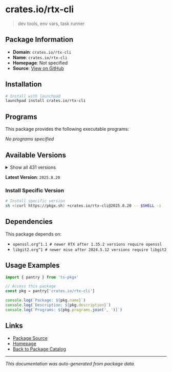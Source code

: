 # crates.io/rtx-cli

> dev tools, env vars, task runner

## Package Information

- **Domain**: `crates.io/rtx-cli`
- **Name**: `crates.io/rtx-cli`
- **Homepage**: Not specified
- **Source**: [View on GitHub](https://github.com/pkgxdev/pantry/tree/main/projects/crates.io/rtx-cli/package.yml)

## Installation

```bash
# Install with launchpad
launchpad install crates.io/rtx-cli
```

## Programs

This package provides the following executable programs:

*No programs specified*

## Available Versions

<details>
<summary>Show all 431 versions</summary>

- `2025.8.20`, `2025.8.18`, `2025.8.17`, `2025.8.16`, `2025.8.14`
- `2025.8.13`, `2025.8.12`, `2025.8.11`, `2025.8.10`, `2025.8.9`
- `2025.8.8`, `2025.8.7`, `2025.8.6`, `2025.8.5`, `2025.8.4`
- `2025.8.3`, `2025.8.2`, `2025.8.1`, `2025.8.0`, `2025.7.32`
- `2025.7.31`, `2025.7.30`, `2025.7.29`, `2025.7.28`, `2025.7.27`
- `2025.7.26`, `2025.7.25`, `2025.7.24`, `2025.7.21`, `2025.7.20`
- `2025.7.19`, `2025.7.18`, `2025.7.17`, `2025.7.16`, `2025.7.15`
- `2025.7.14`, `2025.7.13`, `2025.7.12`, `2025.7.11`, `2025.7.10`
- `2025.7.9`, `2025.7.8`, `2025.7.7`, `2025.7.4`, `2025.7.3`
- `2025.7.2`, `2025.7.1`, `2025.7.0`, `2025.6.8`, `2025.6.7`
- `2025.6.6`, `2025.6.5`, `2025.6.4`, `2025.6.3`, `2025.6.2`
- `2025.6.1`, `2025.6.0`, `2025.5.17`, `2025.5.16`, `2025.5.15`
- `2025.5.14`, `2025.5.13`, `2025.5.12`, `2025.5.11`, `2025.5.10`
- `2025.5.9`, `2025.5.8`, `2025.5.6`, `2025.5.5`, `2025.5.4`
- `2025.5.3`, `2025.5.2`, `2025.5.1`, `2025.5.0`, `2025.4.12`
- `2025.4.11`, `2025.4.10`, `2025.4.9`, `2025.4.8`, `2025.4.7`
- `2025.4.6`, `2025.4.5`, `2025.4.4`, `2025.4.3`, `2025.4.2`
- `2025.4.1`, `2025.4.0`, `2025.3.11`, `2025.3.10`, `2025.3.7`
- `2025.3.6`, `2025.3.3`, `2025.3.2`, `2025.3.1`, `2025.3.0`
- `2025.2.9`, `2025.2.8`, `2025.2.7`, `2025.2.6`, `2025.2.5`
- `2025.2.4`, `2025.2.3`, `2025.2.2`, `2025.2.1`, `2025.2.0`
- `2025.1.17`, `2025.1.16`, `2025.1.15`, `2025.1.14`, `2025.1.13`
- `2025.1.9`, `2025.1.8`, `2025.1.7`, `2025.1.6`, `2025.1.5`
- `2025.1.4`, `2025.1.3`, `2025.1.2`, `2025.1.1`, `2025.1.0`
- `2024.12.24`, `2024.12.23`, `2024.12.22`, `2024.12.21`, `2024.12.20`
- `2024.12.19`, `2024.12.18`, `2024.12.17`, `2024.12.16`, `2024.12.15`
- `2024.12.14`, `2024.12.13`, `2024.12.12`, `2024.12.11`, `2024.12.10`
- `2024.12.9`, `2024.12.8`, `2024.12.7`, `2024.12.6`, `2024.12.5`
- `2024.12.4`, `2024.12.3`, `2024.12.2`, `2024.12.1`, `2024.12.0`
- `2024.11.37`, `2024.11.36`, `2024.11.35`, `2024.11.34`, `2024.11.33`
- `2024.11.32`, `2024.11.31`, `2024.11.30`, `2024.11.29`, `2024.11.28`
- `2024.11.27`, `2024.11.26`, `2024.11.25`, `2024.11.24`, `2024.11.23`
- `2024.11.22`, `2024.11.21`, `2024.11.20`, `2024.11.19`, `2024.11.18`
- `2024.11.17`, `2024.11.16`, `2024.11.15`, `2024.11.14`, `2024.11.13`
- `2024.11.12`, `2024.11.11`, `2024.11.10`, `2024.11.9`, `2024.11.8`
- `2024.11.7`, `2024.11.6`, `2024.11.5`, `2024.11.4`, `2024.11.3`
- `2024.11.2`, `2024.11.1`, `2024.11.0`, `2024.10.13`, `2024.10.12`
- `2024.10.11`, `2024.10.10`, `2024.10.9`, `2024.10.8`, `2024.10.7`
- `2024.10.5`, `2024.10.4`, `2024.10.3`, `2024.10.2`, `2024.10.1`
- `2024.10.0`, `2024.9.13`, `2024.9.12`, `2024.9.11`, `2024.9.10`
- `2024.9.9`, `2024.9.8`, `2024.9.7`, `2024.9.6`, `2024.9.5`
- `2024.9.4`, `2024.9.3`, `2024.9.2`, `2024.9.1`, `2024.9.0`
- `2024.8.15`, `2024.8.14`, `2024.8.13`, `2024.8.12`, `2024.8.11`
- `2024.8.10`, `2024.8.9`, `2024.8.8`, `2024.8.7`, `2024.8.6`
- `2024.8.5`, `2024.8.4`, `2024.8.3`, `2024.8.2`, `2024.8.1`
- `2024.8.0`, `2024.7.5`, `2024.7.4`, `2024.7.3`, `2024.7.2`
- `2024.7.1`, `2024.7.0`, `2024.6.6`, `2024.6.5`, `2024.6.4`
- `2024.6.3`, `2024.6.2`, `2024.6.1`, `2024.6.0`, `2024.5.28`
- `2024.5.27`, `2024.5.26`, `2024.5.25`, `2024.5.24`, `2024.5.23`
- `2024.5.22`, `2024.5.21`, `2024.5.20`, `2024.5.19`, `2024.5.18`
- `2024.5.17`, `2024.5.16`, `2024.5.15`, `2024.5.14`, `2024.5.13`
- `2024.5.12`, `2024.5.11`, `2024.5.10`, `2024.5.9`, `2024.5.8`
- `2024.5.7`, `2024.5.6`, `2024.5.5`, `2024.5.4`, `2024.5.3`
- `2024.5.2`, `2024.5.1`, `2024.5.0`, `2024.4.12`, `2024.4.11`
- `2024.4.10`, `2024.4.9`, `2024.4.8`, `2024.4.7`, `2024.4.6`
- `2024.4.5`, `2024.4.4`, `2024.4.3`, `2024.4.2`, `2024.4.1`
- `2024.4.0`, `2024.3.11`, `2024.3.10`, `2024.3.9`, `2024.3.8`
- `2024.3.7`, `2024.3.6`, `2024.3.2`, `2024.3.1`, `2024.2.19`
- `2024.2.18`, `2024.2.17`, `2024.2.16`, `2024.2.15`, `2024.2.14`
- `2024.2.13`, `2024.2.12`, `2024.2.11`, `2024.2.10`, `2024.2.9`
- `2024.2.8`, `2024.2.7`, `2024.2.6`, `2024.2.5`, `2024.2.4`
- `2024.2.3`, `2024.2.2`, `2024.2.1`, `2024.2.0`, `2024.1.35`
- `2024.1.34`, `2024.1.33`, `2024.1.32`, `2024.1.30`, `2024.1.28`
- `2024.1.27`, `2024.1.26`, `2024.1.25`, `2024.1.24`, `2024.1.23`
- `2024.1.22`, `2024.1.21`, `2024.1.20`, `2024.1.19`, `2024.1.18`
- `2024.1.16`, `2024.1.15`, `2024.1.14`, `2024.1.13`, `2024.1.12`
- `2024.1.11`, `2024.1.10`, `2024.1.9`, `2024.1.7`, `2024.1.6`
- `2024.1.5`, `2024.1.4`, `2024.1.3`, `2024.1.2`, `2024.1.0`
- `2024.0.0`, `2023.12.40`, `2023.12.39`, `2023.12.38`, `2023.12.37`
- `2023.12.36`, `2023.12.35`, `2023.12.34`, `2023.12.33`, `2023.12.32`
- `2023.12.31`, `2023.12.30`, `2023.12.29`, `2023.12.28`, `2023.12.27`
- `2023.12.26`, `2023.12.25`, `2023.12.24`, `2023.12.23`, `2023.12.22`
- `2023.12.21`, `2023.12.20`, `2023.12.19`, `2023.12.18`, `2023.12.17`
- `2023.12.9`, `2023.12.8`, `2023.12.7`, `2023.12.6`, `2023.12.5`
- `2023.12.3`, `2023.12.2`, `2023.12.1`, `2023.12.0`, `2023.11.9`
- `2023.11.8`, `2023.11.7`, `2023.11.5`, `2023.11.4`, `2023.11.3`
- `2023.11.2`, `2023.11.1`, `2023.11.0`, `2023.10.2`, `2023.10.1`
- `2023.10.0`, `2023.9.2`, `2023.9.1`, `2023.9.0`, `2023.8.10`
- `2023.8.9`, `2023.8.7`, `2023.8.6`, `2023.8.4`, `2023.8.3`
- `2023.8.2`, `2023.8.1`, `2023.8.0`, `1.35.8`, `1.35.7`
- `1.35.6`, `1.35.2`, `1.35.1`, `1.35.0`, `1.34.2`
- `1.34.1`, `1.34.0`, `1.33.0`, `1.32.5`, `1.32.4`
- `1.32.3`, `1.32.2`, `1.32.1`, `1.32.0`, `1.31.0`
- `1.30.6`, `1.30.5`, `1.30.4`, `1.30.3`, `1.30.1`
- `1.30.0`, `1.29.7`, `1.29.6`, `1.29.5`, `1.29.4`
- `1.29.3`, `1.29.2`, `1.29.1`, `1.29.0`, `1.28.6`
- `1.28.5`

</details>

**Latest Version**: `2025.8.20`

### Install Specific Version

```bash
# Install specific version
sh <(curl https://pkgx.sh) +crates.io/rtx-cli@2025.8.20 -- $SHELL -i
```

## Dependencies

This package depends on:

- `openssl.org^1.1 # newer RTX after 1.35.2 versions require openssl`
- `libgit2.org^1 # newer mise after 2024.5.12 versions require libgit2`

## Usage Examples

```typescript
import { pantry } from 'ts-pkgx'

// Access this package
const pkg = pantry['crates.io/rtx-cli']

console.log(`Package: ${pkg.name}`)
console.log(`Description: ${pkg.description}`)
console.log(`Programs: ${pkg.programs.join(', ')}`)
```

## Links

- [Package Source](https://github.com/pkgxdev/pantry/tree/main/projects/crates.io/rtx-cli/package.yml)
- [Homepage](#)
- [Back to Package Catalog](../../../package-catalog.md)

---

*This documentation was auto-generated from package data.*
